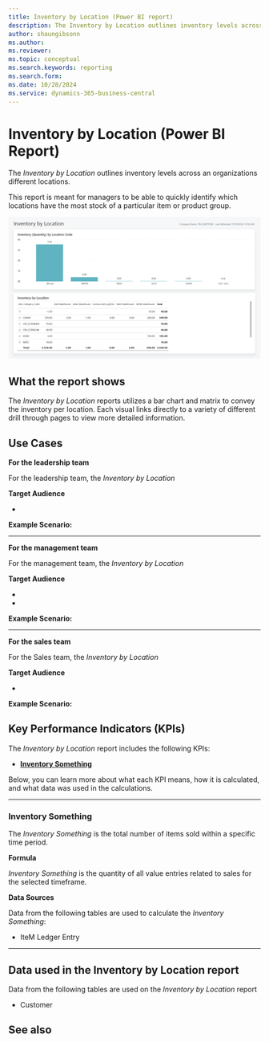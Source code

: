 ```yaml
---
title: Inventory by Location (Power BI report)
description: The Inventory by Location outlines inventory levels across an organizations different locations.
author: shaungibsonn
ms.author: 
ms.reviewer: 
ms.topic: conceptual
ms.search.keywords: reporting
ms.search.form: 
ms.date: 10/28/2024
ms.service: dynamics-365-business-central
---
```


# Inventory by Location (Power BI Report)

The *Inventory by Location* outlines inventory levels across an organizations different locations.

This report is meant for managers to be able to quickly identify which locations have the most stock of a particular item or product group.

![Inventory by Location](/business-central/media/inventory/inventory-by-location.png "Inventory by Location - Screenshot")

## What the report shows

The *Inventory by Location* reports utilizes a bar chart and matrix to convey the inventory per location. Each visual links directly to a variety of different drill through pages to view more detailed information.


## Use Cases

**For the leadership team**

For the leadership team, the *Inventory by Location* 

**Target Audience**

- 

**Example Scenario:** 

---

**For the management team**

For the management team, the *Inventory by Location*

**Target Audience**

- 
- 

**Example Scenario:** 

---

**For the sales team**

For the Sales team, the *Inventory by Location*  

**Target Audience**

- 

**Example Scenario:** 

## Key Performance Indicators (KPIs)

The *Inventory by Location* report includes the following KPIs:

- [**Inventory Something**](#)

Below, you can learn more about what each KPI means, how it is calculated, and what data was used in the calculations.

---
### Inventory Something

The *Inventory Something* is the total number of items sold within a specific time period.

**Formula**  

*Inventory Something* is the quantity of all value entries related to sales for the selected timeframe.

**Data Sources**

Data from the following tables are used to calculate the *Inventory Something*:
- IteM Ledger Entry

---
## Data used in the Inventory by Location report

Data from the following tables are used on the *Inventory by Location* report
- Customer


## See also